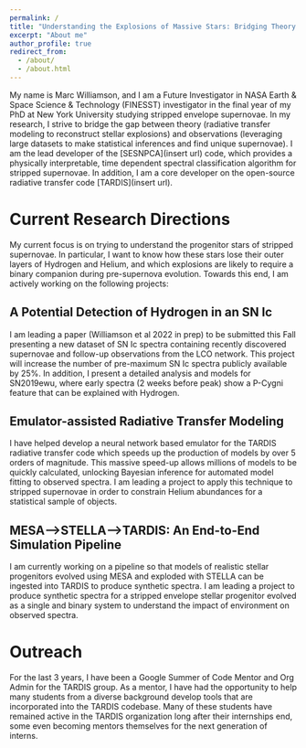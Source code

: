 ```yaml
---
permalink: /
title: "Understanding the Explosions of Massive Stars: Bridging Theory and Observation"
excerpt: "About me"
author_profile: true
redirect_from: 
  - /about/
  - /about.html
---
```


My name is Marc Williamson, and I am a Future Investigator in NASA Earth & Space Science & Technology (FINESST) investigator
in the final year of my PhD at New York University studying stripped envelope supernovae. 
In my research, I strive to bridge the gap between theory (radiative transfer modeling to reconstruct stellar explosions)
and observations (leveraging large datasets to make statistical inferences and find unique supernovae). I am the lead 
developer of the [SESNPCA](insert url) code, which provides a physically interpretable, time dependent spectral classification
algorithm for stripped supernovae. In addition, I am a core developer on the open-source radiative transfer code [TARDIS](insert url).

Current Research Directions
======

My current focus is on trying to understand the progenitor stars of stripped supernovae. In particular, I want to know how
these stars lose their outer layers of Hydrogen and Helium, and which explosions are likely to require a binary companion
during pre-supernova evolution. Towards this end, I am actively working on the following projects:

A Potential Detection of Hydrogen in an SN Ic
------

I am leading a paper (Williamson et al 2022 in prep) to be submitted this Fall presenting a new dataset of SN Ic spectra
containing recently discovered supernovae and follow-up observations from the LCO network. This project will increase the
number of pre-maximum SN Ic spectra publicly available by 25%. In addition, I present a detailed analysis and models for 
SN2019ewu, where early spectra (2 weeks before peak) show a P-Cygni feature that can be explained with Hydrogen. 


Emulator-assisted Radiative Transfer Modeling
------

I have helped develop a neural network based emulator for the TARDIS radiative transfer code which speeds up the 
production of models by over 5 orders of magnitude. This massive speed-up allows millions of models to be quickly calculated,
unlocking Bayesian inference for automated model fitting to observed spectra. I am leading a project to apply this technique
to stripped supernovae in order to constrain Helium abundances for a statistical sample of objects.


MESA-->STELLA-->TARDIS: An End-to-End Simulation Pipeline
------

I am currently working on a pipeline so that models of realistic stellar progenitors evolved using MESA and exploded with 
STELLA can be ingested into TARDIS to produce synthetic spectra. I am leading a project to produce synthetic spectra for 
a stripped envelope stellar progenitor evolved as a single and binary system to understand the impact of environment on 
observed spectra.

Outreach
======

For the last 3 years, I have been a Google Summer of Code Mentor and Org Admin for the TARDIS group. As a mentor, I have
had the opportunity to help many students from a diverse background develop tools that are incorporated into the TARDIS
codebase. Many of these students have remained active in the TARDIS organization long after their internships end, some
even becoming mentors themselves for the next generation of interns. 

